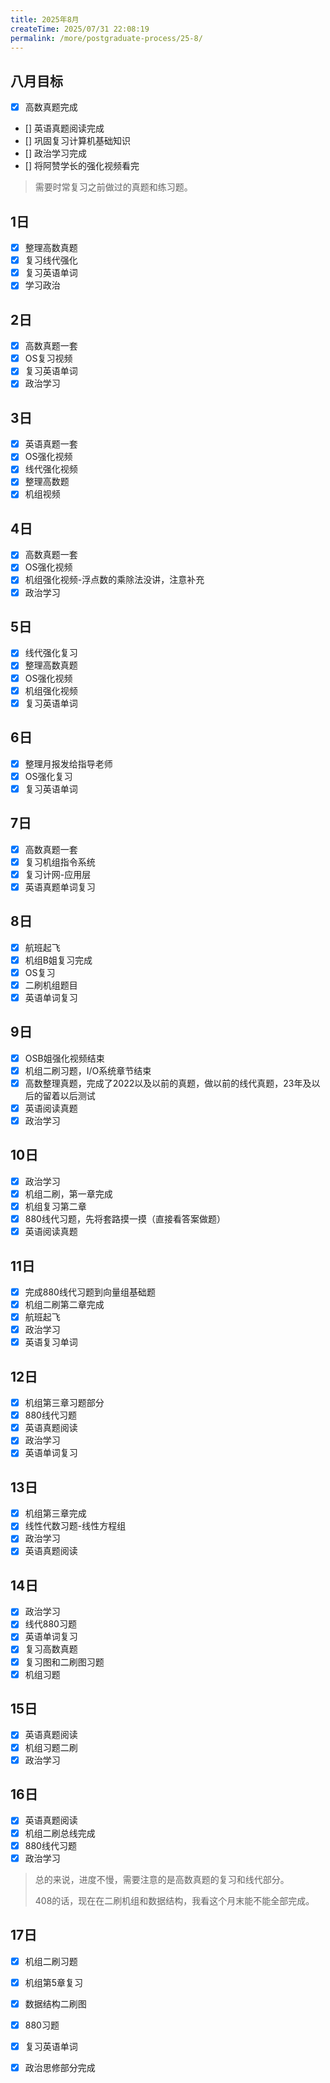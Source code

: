 ```yaml
---
title: 2025年8月
createTime: 2025/07/31 22:08:19
permalink: /more/postgraduate-process/25-8/
---
```


## **八月目标**

- [x] 高数真题完成
- [] 英语真题阅读完成
- [] 巩固复习计算机基础知识
- [] 政治学习完成
- [] 将阿赞学长的强化视频看完

> 需要时常复习之前做过的真题和练习题。

## 1日
- [x] 整理高数真题
- [x] 复习线代强化
- [x] 复习英语单词
- [x] 学习政治

## 2日
- [x] 高数真题一套
- [x] OS复习视频
- [x] 复习英语单词
- [x] 政治学习

## 3日
- [x] 英语真题一套
- [x] OS强化视频
- [x] 线代强化视频
- [x] 整理高数题
- [x] 机组视频

## 4日
- [x] 高数真题一套
- [x] OS强化视频
- [x] 机组强化视频-浮点数的乘除法没讲，注意补充
- [x] 政治学习

## 5日
- [x] 线代强化复习
- [x] 整理高数真题
- [x] OS强化视频
- [x] 机组强化视频
- [x] 复习英语单词

## 6日
- [x] 整理月报发给指导老师 
- [x] OS强化复习
- [x] 复习英语单词

## 7日
- [x] 高数真题一套
- [x] 复习机组指令系统
- [x] 复习计网-应用层
- [x] 英语真题单词复习

## 8日
- [x] 航班起飞
- [x] 机组B姐复习完成
- [x] OS复习
- [x] 二刷机组题目
- [x] 英语单词复习

## 9日
- [x] OSB姐强化视频结束
- [x] 机组二刷习题，I/O系统章节结束
- [x] 高数整理真题，完成了2022以及以前的真题，做以前的线代真题，23年及以后的留着以后测试
- [x] 英语阅读真题
- [x] 政治学习

## 10日
- [x] 政治学习
- [x] 机组二刷，第一章完成
- [x] 机组复习第二章
- [x] 880线代习题，先将套路摸一摸（直接看答案做题）
- [x] 英语阅读真题

## 11日
- [x] 完成880线代习题到向量组基础题
- [x] 机组二刷第二章完成
- [x] 航班起飞
- [x] 政治学习
- [x] 英语复习单词

## 12日
- [x] 机组第三章习题部分
- [x] 880线代习题
- [x] 英语真题阅读
- [x] 政治学习
- [x] 英语单词复习

## 13日
- [x] 机组第三章完成
- [x] 线性代数习题-线性方程组
- [x] 政治学习
- [x] 英语真题阅读

## 14日
- [x] 政治学习
- [x] 线代880习题
- [x] 英语单词复习
- [x] 复习高数真题
- [x] 复习图和二刷图习题
- [x] 机组习题

## 15日
- [x] 英语真题阅读
- [x] 机组习题二刷
- [x] 政治学习

## 16日
- [x] 英语真题阅读
- [x] 机组二刷总线完成
- [x] 880线代习题
- [x] 政治学习

> 总的来说，进度不慢，需要注意的是高数真题的复习和线代部分。
> 
> 408的话，现在在二刷机组和数据结构，我看这个月末能不能全部完成。

## 17日
- [x] 机组二刷习题
- [x] 机组第5章复习
- [x] 数据结构二刷图
- [x] 880习题
- [x] 复习英语单词
- [x] 政治思修部分完成



